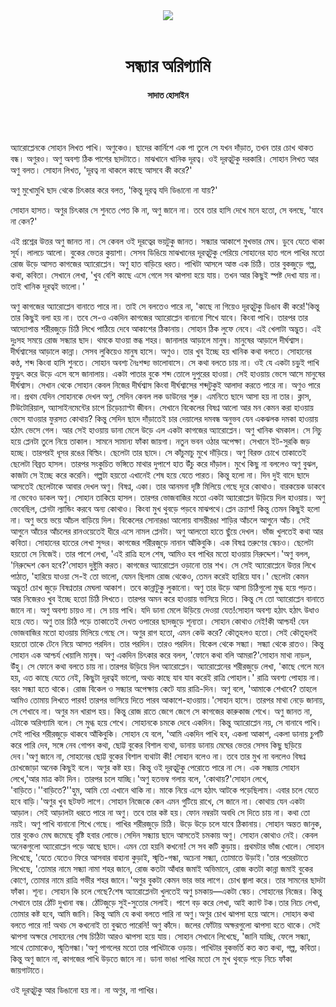 <div align=center>
<img src=https://images.prothomalo.com/prothomalo-bangla/2021-01/1d75151c-eff9-4e9f-ac28-aebc4618d00f/palo_bangla_og.png />
<br><br>
<h1>সন্ধ্যার অরিগ্যামি</h1> 
<h4>সাদাত হোসাইন</h4>
<br><br>
</div>

অ্যারোপ্লেনকে সোহান লিখত পাখি। অণুকেও। ছাদের কার্নিশে এক পা তুলে সে যখন দাঁড়াত, তখন তার চোখ থাকত বন্ধ। অণুরও। অণু অবশ্য ঠিক পাশের ছাদটাতে। মাঝখানে খানিক দূরত্ব। ওই দূরত্বটুকু দরকারি। সোহান লিখত আর অণু বলত। সোহান লিখত, 'দূরত্ব না থাকলে কাছে আসবে কী করে?'

অণু মুখোমুখি ছাদ থেকে চিৎকার করে বলত, 'কিন্তু দূরত্ব যদি ডিঙানো না যায়?'

সোহান হাসত। অণুর চিৎকার সে শুনতে পেত কি না, অণু জানে না। তবে তার হাসি দেখে মনে হতো, সে বলছে, 'যাবে না কেন?'

এই প্রশ্নের উত্তর অণু জানত না। সে কেবল ওই দূরত্বের ভয়টুকু জানত। সন্ধ্যার আকাশে মুখভার মেঘ। ডুবে যেতে থাকা সূর্য। লালচে আলো। বুকের ভেতর কুয়াশা। সেসব ডিঙিয়ে মাঝখানের দূরত্বটুকু পেরিয়ে সোহানের হাত গলে পাখির মতো রোজ উড়ে আসত কাগজের অ্যারোপ্লেন। অণু হাত বাড়িয়ে ধরত। পাখিটা আসলে আস্ত এক চিঠি। তার বুকজুড়ে গল্প, কথা, কবিতা। সেখানে লেখা, 'খুব বেশি কাছে এসে গেলে সব ঝাপসা হয়ে যায়। তখন আর কিছুই স্পষ্ট দেখা যায় না। তাই খানিক দূরত্বই ভালো।'

অণু কাগজের অ্যারোপ্লেন বানাতে পারে না। তাই সে বলতেও পারে না, 'কাছে না গিয়েও দূরত্বটুকু ডিঙাব কী করে!'কিন্তু তার কিছুই বলা হয় না। তবে সে-ও একদিন কাগজের অ্যারোপ্লেন বানানো শিখে যাবে। কিংবা পাখি। তারপর তার আদ্যোপান্ত শরীরজুড়ে চিঠি লিখে পাঠিয়ে দেবে আকাশের ঠিকানায়। সোহান ঠিক লুফে নেবে। এই খেলাটা অদ্ভুত। এই দুঃসহ সময়ে রোজ সন্ধ্যার ছাদ। থমকে যাওয়া স্তব্ধ শহর। জানালার আড়ালে মানুষ। মানুষের আড়ালে দীর্ঘশ্বাস। দীর্ঘশ্বাসের আড়ালে কান্না। সেসব লুকিয়েও মানুষ হাসে। অণুও। তার খুব ইচ্ছে হয় খানিক কথা বলতে। সোহানের কণ্ঠ, শব্দ কিংবা হাসি শুনতে। সোহান অবশ্য নৈঃশব্দ্য ভালোবাসে। সে কথা বলতে চায় না। ওই যে একটা চড়ুই পাখি ফুড়ুৎ করে উড়ে এসে বসে জানালায়। একটা পাতার বুকে শব্দ তোলে দুপুরের হাওয়া। সেই হাওয়ায় ভেসে আসে মানুষের দীর্ঘশ্বাস। সেখান থেকে সোহান কেবল নিজের দীর্ঘশ্বাস কিংবা দীর্ঘশ্বাসের শব্দটুকুই আলাদা করতে পারে না। অণুও পারে না। প্রথম যেদিন সোহানকে দেখল অণু, সেদিন কেবল লক ডাউনের শুরু। এমনিতে ছাদে আসা হয় না তার। ক্লাস, টিউটোরিয়াল, অ্যাসাইনমেন্টের চাপে চিড়েচ্যাপ্টা জীবন। সেখানে বিকেলের বিষণ্ন আলো আর মন কেমন করা হাওয়ায় ভেসে যাওয়ার ফুরসত কোথায়? কিন্তু সেদিন ছাদে দাঁড়াতেই চার দেয়ালের দমবন্ধ অনুভব যেন একঝলক দমকা হাওয়ায় হঠাৎ ভেসে গেল। আর সেই হাওয়ায় ডানা মেলে উড়ে এল একটা কাগজের অ্যারোপ্লেন। অণু খানিক থমকাল। সে নিচু হয়ে প্লেনটা তুলে নিয়ে তাকাল। সামনে সামান্য ফাঁকা জায়গা। নতুন ভবন ওঠার অপেক্ষা। সেখানে ইট-সুরকি জড় হচ্ছে। তারপরই ধূসর রঙের বিল্ডিং। ছেলেটা তার ছাদে। সে কাঁচুমাচু মুখে দাঁড়িয়ে। অণু বিরক্ত চোখে তাকাতেই ছেলেটা বিব্রত হাসল। তারপর সংকুচিত ভঙ্গিতে মাথার দুপাশে হাত উঁচু করে দাঁড়াল। মুখে কিছু না বললেও অণু বুঝল, কাজটা সে ইচ্ছে করে করেনি। গল্পটা হয়তো এখানেই শেষ হয়ে যেতে পারত। কিন্তু হলো না। দিন দুই বাদে ছাদে আসতেই ছেলেটাকে আবার দেখল অণু। বিষণ্ন, একা। তার আনমনা দৃষ্টি মিলিয়ে গেছে দূরে কোথাও। বারকয়েক ডাকবে না ভেবেও ডাকল অণু। সোহান তাকিয়ে হাসল। তারপর ভোজবাজির মতো একটা অ্যারোপ্লেন উড়িয়ে দিল হাওয়ায়। অণু ভেবেছিল, প্লেনটা ল্যান্ডিং করবে অন্য কোথাও। কিংবা মুখ থুবড়ে পড়বে মাঝপথে।প্লেন ক্র্যাশ! কিন্তু তেমন কিছুই হলো না। অণু ভয়ে ভয়ে আঁচল বাড়িয়ে দিল। বিকেলের সোনারঙা আলোয় বাসন্তীরঙা শাড়ির আঁচলে আগুনে আঁচ। সেই আগুনে আঁচের আঁচলের রানওয়েতেই ধীরে এসে নামল প্লেনটা। অণু আলতো হাতে ছুঁয়ে দেখল। ভাঁজ খুলতেই কথা আর কবিতা। সোহানের হাতের লেখা সুন্দর। কাগজের শরীরজুড়ে নানান আঁকিবুকি। এক বিষণ্ন তরুণের স্কেচও। ছেলেটা হয়তো সে নিজেই। তার পাশে লেখা, 'এই রাত্রি হলে শেষ, আমিও হব পাখির মতো হাওয়ায় নিরুদ্দেশ।'অণু বলল, 'নিরুদ্দেশ কেন হবে?'সোহান দুষ্টুমি করত। কাগজের অ্যারোপ্লেন ওড়ানো তার শখ। সে সেই অ্যারোপ্লেনে উত্তর লিখে পাঠাত, 'হারিয়ে যাওয়া সে-ই তো ভালো, যেমন ছিলাম রোজ থেকেও, তেমন করেই হারিয়ে যাব।' ছেলেটা কেমন অদ্ভুত! চোখ জুড়ে বিষণ্নতার মেঘলা আকাশ। তবে কান্নাটুকু লুকানো। অণু তার উড়ে আসা চিঠিগুলো মুগ্ধ হয়ে পড়ত। আর নিজেরও খুব ইচ্ছে হতো চিঠি লিখতে। তারপর অমন করে হাওয়ায় ভাসিয়ে দিতে। কিন্তু সে তো অ্যারোপ্লেন বানাতে জানে না। অণু অবশ্য চায়ও না। সে চায় পাখি। যদি ডানা মেলে উড়িয়ে দেওয়া যেত!সোহান অবশ্য হঠাৎ হঠাৎ উধাও হয়ে যেত। অণু তার চিঠি পড়ে তাকাতেই দেখত ওপারের ছাদজুড়ে শূন্যতা। সোহান কোথাও নেই!কী আশ্চর্য! যেন ভোজবাজির মতো হাওয়ায় মিলিয়ে গেছে সে। অণুর রাগ হতো, এমন কেউ করে? কৌতূহলও হতো। সেই কৌতূহলই হয়তো তাকে টেনে নিয়ে আসত পরদিন। তার পরদিন। তারও পরদিন। বিকেল থেকে সন্ধ্যা। সন্ধ্যা থেকে রাতও। কিন্তু সোহান এক আশ্চর্য খেয়ালি মানুষ। অণু একদিন চিৎকার করে বলল, 'ফোনে কথা বলি আমরা?'সোহান মাথা নাড়ল, উঁহু। সে ফোনে কথা বলতে চায় না।তারপর উড়িয়ে দিল অ্যারোপ্লেন। অ্যারোপ্লেনের শরীরজুড়ে লেখা, 'কাছে গেলে মনে হয়, এত কাছে যেতে নেই, কিছুটা দূরত্বই ভালো, অথচ কাছে যাব যাব করেই রাত্রি পোহাল।' রাত্রি অবশ্য পোহায় না। বরং সন্ধ্যা হতে থাকে। রোজ বিকেল ও সন্ধ্যার অপেক্ষায় কেটে যায় রাত্রি-দিন। অণু বলে, 'আমাকে শেখাবে? তাহলে আমিও তোমায় লিখতে পারব! তারপর ভাসিয়ে দিতে পারব আকাশে-হাওয়ায়।'সোহান হাসে। তারপর মাথা নেড়ে জানায়, সে শেখাবে না। অণুর মন খারাপ হয়। কিন্তু রোজ রাতে জেগে জেগে সে কাগজের কারুকাজ শেখে। অণু জানত না, এটাকে অরিগ্যামি বলে। সে মুগ্ধ হয়ে শেখে। সোহানকে চমকে দেবে একদিন। কিন্তু অ্যারোপ্লেন নয়, সে বানাবে পাখি। সেই পাখির শরীরজুড়ে থাকবে আঁকিবুকি। সোহান যে বলে, 'আমি একদিন পাখি হব, একলা আকাশ, একলা ডানায় চুপটি করে পারি দেব, সঙ্গে নেব গোপন কথা, ছোট্ট বুকের বিশাল ব্যথা, ডানায় ডানায় মেঘের ভেতর সেসব কিছু ছড়িয়ে দেব।'অণু জানে না, সোহানের ছোট্ট বুকের বিশাল ব্যথাটা কী! সোহান বলেও না। তবে তার মুখ না বললেও বিষণ্ন চোখজোড়া অনেক কিছুই বলে। অণুর কষ্ট হয়। কিন্তু ওই দূরত্বটুকু পেরোতে পারে না সে। এক সন্ধ্যায় সোহান লেখে,'আর মাত্র কটা দিন। তারপর চলে যাচ্ছি।'অণু হতভম্ব গলায় বলে, 'কোথায়?'সোহান লেখে, 'বাড়িতে।''বাড়িতে?''হুম, আমি তো এখানে থাকি না। মাকে নিয়ে এসে হঠাৎ আটকে পড়েছিলাম। এবার চলে যেতে হবে বাড়ি।'অণুর খুব ছটফট লাগে। সোহান নিজেকে কেন এমন গুটিয়ে রাখে, সে জানে না। কোথায় যেন একটা আড়াল। সেই আড়ালটা ধরতে পারে না অণু। তবে তার কষ্ট হয়। ফোন নম্বরটা অবধি সে দিতে চায় না। কথা তো নয়ই। অণু পাখি বানানো শিখে গেছে। পাখির শরীরজুড়ে চিঠি। উড়ে উড়ে চলে যাবে ঠিকানায়। সোহান অন্তত জানুক, তার বুকেও মেঘ জমেছে বৃষ্টি হবার লোভে।সেদিন সন্ধ্যায় ছাদে আসতেই চমকায় অণু। সোহান কোথাও নেই। কেবল অনেকগুলো অ্যারোপ্লেন পড়ে আছে ছাদে। এমন তো হয়নি কখনো! সে সব কটি কুড়ায়। প্রথমটার ভাঁজ খোলে। সোহান লিখেছে, 'যেতে যেতেও ফিরে আসবার বাহানা কুড়াই, স্মৃতি-গন্ধা, অচেনা সন্ধ্যা, তোমাতে উড়াই।'তার পরেরটাতে লিখেছে, 'তোমার নামে সন্ধ্যা নামা শহর জানে, রোজ কতটা আঁধার জমাই অভিমানে, রোজ কতটা কান্না জমাই বুকের কোণে, তোমার নামে রাত্রি গভীর শহর জানে।'অণুর বুকটা কেমন ভার ভার লাগে। চোখ জ্বালা করে। তার সামনের ছাদটা ফাঁকা। শূন্য। সোহান কি চলে গেছে?শেষ অ্যারোপ্লেনটা খুলতেই অণু চমকায়—একটা স্কেচ। সোহানের নিজের। কিন্তু সেখানে তার ঠোঁট দুখানা বন্ধ। ঠোঁটজুড়ে সুই-সুতোর সেলাই। পাশে বড় করে লেখা, আই ক্যান্ট টক।তার নিচে লেখা, তোমার কষ্ট হবে, আমি জানি। কিন্তু আমি যে কথা বলতে পারি না অণু।অণুর চোখ ঝাপসা হয়ে আসে। সোহান কথা বলতে পারে না! অথচ সে কখনোই তা বুঝতে পারেনি! অণু কাঁদে। জলের ফোঁটায় অক্ষরগুলো ঝাপসা হতে থাকে। সেই ঝাপসা অক্ষরে সোহানের শেষ চিঠিটা আরও ঝাপসা হয়ে যায়। সোহান সেখানে লিখেছে, 'জানি যাচ্ছি, ফেলে সন্ধ্যা, সাথে তোমাকেও, স্মৃতিগন্ধা।'অণু পাগলের মতো তার পাখিটাকে ওড়ায়। পাখিটার বুকভর্তি কত কত কথা, গল্প, কবিতা। কিন্তু অণু জানে না, কাগজের পাখি উড়তে জানে না। ডানা ভাঙা পাখির মতো সে মুখ থুবড়ে পড়ে নিচে ফাঁকা জায়গাটাতে।

ওই দূরত্বটুকু আর ডিঙানো হয় না। না অণুর, না পাখির।

